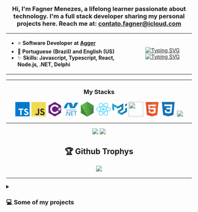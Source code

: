 <link rel="stylesheet" href="https://cdn.jsdelivr.net/gh/devicons/devicon@latest/devicon.min.css">
<h3 align="center">Hi, I'm Fagner Menezes, a lifelong learner passionate about technology. I'm a full stack developer sharing my personal projects here. Reach me at: <a href="mailto:contato.fagner@icloud.com">contato.fagner@icloud.com</a></h3>

<table align="center">
<td>
  <ul>
    <li>⭐ <b>Software Developer at <a href="https://www.agger.com.br">Agger</a></b></li>
    <li>💬 <b>Portuguese (Brazil) and English (US)</b></li>
    <li>✨ <b>Skills: Javascript, Typescript, React, Node.js, .NET, Delphi</b></li>
  </ul>
</td>
<td align="center">
  <a  href="https://git.io/typing-svg">
    <img src="https://readme-typing-svg.herokuapp.com?font=Fira+Code&duration=2000&pause=1000&color=87BDF7&width=435&lines=The+cosmos+is+all+that+is+or+" alt="Typing SVG" />
  </a>
  <a href="https://git.io/typing-svg">
    <img src="https://readme-typing-svg.herokuapp.com?font=Fira+Code&duration=3000&pause=1000&color=87BDF7&width=435&lines=ever+was+or+ever+will+be." alt="Typing SVG" />
  </a>
</td>
</table>
<hr/>
<div align="center">
  <h3>My Stacks</h3>
  <img src="https://raw.githubusercontent.com/devicons/devicon/ca28c779441053191ff11710fe24a9e6c23690d6/icons/typescript/typescript-plain.svg" height="40" width="40">
  <img src="https://raw.githubusercontent.com/devicons/devicon/master/icons/javascript/javascript-original.svg" height="40" width="40">
  <img src="https://raw.githubusercontent.com/devicons/devicon/master/icons/csharp/csharp-plain.svg" height="40" width="40">
  <img src="https://raw.githubusercontent.com/devicons/devicon/6910f0503efdd315c8f9b858234310c06e04d9c0/icons/dot-net/dot-net-plain-wordmark.svg" height="40" width="40">
  <img src="https://raw.githubusercontent.com/devicons/devicon/master/icons/nodejs/nodejs-original.svg" height="40" width="40">
  <img src="https://raw.githubusercontent.com/devicons/devicon/6910f0503efdd315c8f9b858234310c06e04d9c0/icons/react/react-original.svg" height="40" width="40">
  <img src="https://raw.githubusercontent.com/devicons/devicon/master/icons/materialui/materialui-original.svg" height="40" width="40">
  <img src="https://cdn.aglty.io/bwql7jyk/Attachments/NewItems/image_20211214122557_0.png" height="40" width="40">
  <img src="https://raw.githubusercontent.com/devicons/devicon/master/icons/html5/html5-original.svg" height="40" width="40">
  <img src="https://raw.githubusercontent.com/devicons/devicon/master/icons/css3/css3-plain.svg" height="40" width="40">
  <img src="http://www.andreanolanusse.com/pt/wp-content/uploads/2011/09/Icon_Delphi.png" height="36">
</div>
<hr/>
<div align="center">
  <img height="155em" src="https://github-readme-stats.vercel.app/api/top-langs/?username=ryuuzera&langs_count=8&layout=compact&account_private=true&hide_border=true&theme=tokyonight">
  <img height="155em" src="http://github-profile-summary-cards.vercel.app/api/cards/profile-details?username=ryuuzera&theme=tokyonight" />
</div>

<h2 align="center">🏆 Github Trophys</h2>
<div align="center">
<img src="https://github-profile-trophy.vercel.app/?username=ryuuzera&theme=onedark&title=-Reviews"/>
  
</div>

<hr/>
<details> 
  <summary><h3>💻 Some of my projects</h2></summary>
<table align="center">
  <tr>
    <td>TRIMUI Smart Hub</td>
    <td>Zorii-Hub Game Launcher</td>
  </tr>
  <tr>
    <td><a href="https://github.com/ryuuzera/TrimuiSmartHub" target="_blank"><img width="335" src="https://github.com/user-attachments/assets/23e613ea-ce6d-4687-a65e-5e02baa94fa2"/></a></td>
    <td><a href="https://github.com/ryuuzera/zorii-hub/" target="_blank"><img width="335" src="https://github.com/user-attachments/assets/242c8221-449d-4984-81de-1807ad4546a0"/></a></td>
  </tr>
  <tr>
    <td>Genshin Impact App</td>
    <td>Credit Card Runtime Customize</td>
  </tr>
  <tr>
    <td><a href="https://github.com/ryuuzera/genshin-app" target="_blank"><img width="335" src="https://media.giphy.com/media/r3DB8SbdP4BNrPIqxj/giphy.gif"/></a></td>
    <td><a href="https://github.com/ryuuzera/next-credit-card" target="_blank"><img width="335" src="https://media.giphy.com/media/zE6ZmxjUv5X9aEKGBr/giphy.gif"/></a></td>
  </tr>
  <tr>
    <td>Pokemon Next.JS</td>
    <td>Pokedelphi</td>
  </tr>
  <tr>
    <td><a href="https://github.com/ryuuzera/pokemon-next-app/" target="_blank"><img width="335" src="https://media.giphy.com/media/FtgrxiiivLv9Cr7LQW/giphy.gif"/></a></td>
    <td><a href="https://github.com/ryuuzera/pokedelphi/" target="_blank"><img width="335" src="https://github.com/user-attachments/assets/9fcc1bd6-9b77-4ac1-83c2-32ca8fadfe51"/></a></td>
  </tr>
  <tr>
    <td>Orkut Reboot</td>
    <td>FetchFood Autoservice</td>
  </tr>
  <tr>
    <td><a href="https://github.com/ryuuzera/orkut-reboot" target="_blank"><img width="335" src="https://media.giphy.com/media/lMY71dsuZOZnq8YKKb/giphy.gif"/></a></td>
    <td>
      <a href="#"><img width="160" src="https://user-images.githubusercontent.com/87572712/224563485-c6e7ef82-ca8f-4924-9d43-b1868ffbdaf4.png"/></a>
      <a href="#"><img width="160" src="https://user-images.githubusercontent.com/87572712/224563507-3d5d39ff-e667-45b7-9665-b4a7f88013c7.png"/></a>
    </td>
  </tr>
</table>


</details>


